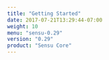 ```yaml
---
title: "Getting Started"
date: 2017-07-21T13:29:44-07:00
weight: 10
menu: "sensu-0.29"
version: "0.29"
product: "Sensu Core"
---
```

